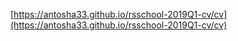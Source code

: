 [https://antosha33.github.io/rsschool-2019Q1-cv/cv](https://antosha33.github.io/rsschool-2019Q1-cv/cv)